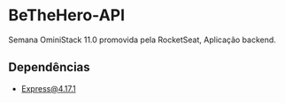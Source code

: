 # BeTheHero-API

Semana OminiStack 11.0 promovida pela RocketSeat, Aplicação backend.

## Dependências

- Express@4.17.1
